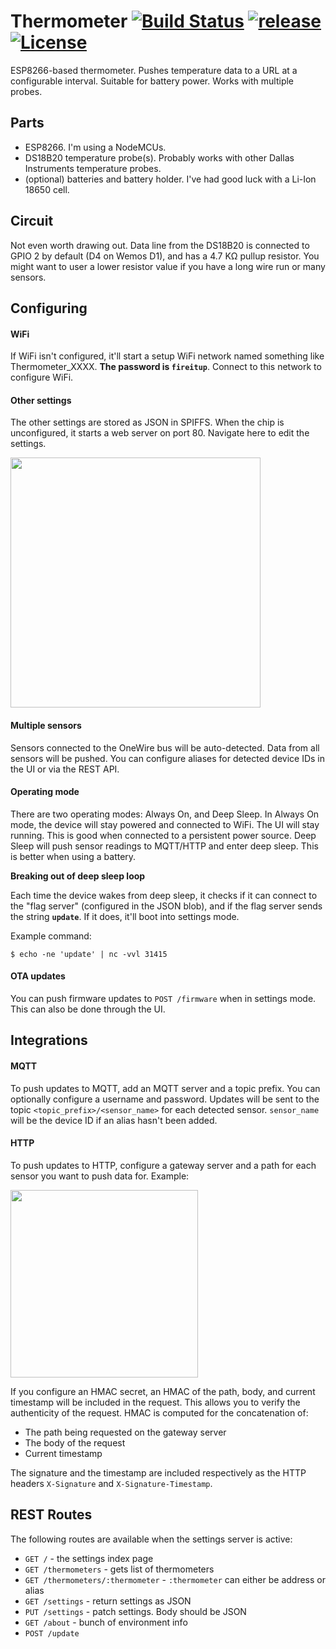 # Thermometer [![Build Status](https://travis-ci.org/sidoh/esp8266_thermometer.svg?branch=master)](https://travis-ci.org/sidoh/esp8266_thermometer) [![release](https://github-release-version.herokuapp.com/github/sidoh/esp8266_thermometer/release.svg?style=flat)](https://github.com/sidoh/esp8266_thermometer/releases/latest) [![License][shield-license]][info-license]

ESP8266-based thermometer. Pushes temperature data to a URL at a configurable interval. Suitable for battery power.  Works with multiple probes.

## Parts

* ESP8266. I'm using a NodeMCUs.
* DS18B20 temperature probe(s). Probably works with other Dallas Instruments temperature probes.
* (optional) batteries and battery holder. I've had good luck with a Li-Ion 18650 cell.

## Circuit

Not even worth drawing out. Data line from the DS18B20 is connected to GPIO 2 by default (D4 on Wemos D1), and has a 4.7 KΩ pullup resistor.  You might want to user a lower resistor value if you have a long wire run or many sensors.

## Configuring

#### WiFi

If WiFi isn't configured, it'll start a setup WiFi network named something like Thermometer_XXXX. **The password is `fireitup`**. Connect to this network to configure WiFi.

#### Other settings

The other settings are stored as JSON in SPIFFS. When the chip is unconfigured, it starts a web server on port 80. Navigate here to edit the settings.

<img src="https://imgur.com/ZyHefLa.png" width="400" />

#### Multiple sensors

Sensors connected to the OneWire bus will be auto-detected.  Data from all sensors will be pushed.  You can configure aliases for detected device IDs in the UI or via the REST API.

#### Operating mode

There are two operating modes: Always On, and Deep Sleep.  In Always On mode, the device will stay powered and connected to WiFi.  The UI will stay running.  This is good when connected to a persistent power source.  Deep Sleep will push sensor readings to MQTT/HTTP and enter deep sleep.  This is better when using a battery.

**Breaking out of deep sleep loop**

Each time the device wakes from deep sleep, it checks if it can connect to the "flag server" (configured in the JSON blob), and if the flag server sends the string **`update`**.  If it does, it'll boot into settings mode. 

Example command:

```
$ echo -ne 'update' | nc -vvl 31415
```

#### OTA updates

You can push firmware updates to `POST /firmware` when in settings mode.  This can also be done through the UI.

## Integrations

#### MQTT

To push updates to MQTT, add an MQTT server and a topic prefix.  You can optionally configure a username and password.  Updates will be sent to the topic `<topic_prefix>/<sensor_name>` for each detected sensor.  `sensor_name` will be the device ID if an alias hasn't been added.

#### HTTP

To push updates to HTTP, configure a gateway server and a path for each sensor you want to push data for.  Example:

<img src="https://imgur.com/VDvCJmk.png" width="300" />

If you configure an HMAC secret, an HMAC of the path, body, and current timestamp will be included in the request.  This allows you to verify the authenticity of the request.  HMAC is computed for the concatenation of:

* The path being requested on the gateway server
* The body of the request
* Current timestamp

The signature and the timestamp are included respectively as the HTTP headers `X-Signature` and `X-Signature-Timestamp`.

## REST Routes

The following routes are available when the settings server is active:

* `GET /` - the settings index page
* `GET /thermometers` - gets list of thermometers 
* `GET /thermometers/:thermometer` - `:thermometer` can either be address or alias
* `GET /settings` - return settings as JSON
* `PUT /settings` - patch settings.  Body should be JSON
* `GET /about` - bunch of environment info
* `POST /update`

[info-license]:   https://github.com/sidoh/esp8266_thermometer/blob/master/LICENSE
[shield-license]: https://img.shields.io/badge/license-MIT-blue.svg
